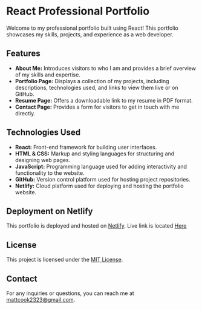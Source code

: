# React Professional Portfolio

Welcome to my professional portfolio built using React! This portfolio showcases my skills, projects, and experience as a web developer.

## Features

- **About Me:** Introduces visitors to who I am and provides a brief overview of my skills and expertise.
- **Portfolio Page:** Displays a collection of my projects, including descriptions, technologies used, and links to view them live or on GitHub.
- **Resume Page:** Offers a downloadable link to my resume in PDF format.
- **Contact Page:** Provides a form for visitors to get in touch with me directly.

## Technologies Used

- **React:** Front-end framework for building user interfaces.
- **HTML & CSS:** Markup and styling languages for structuring and designing web pages.
- **JavaScript:** Programming language used for adding interactivity and functionality to the website.
- **GitHub:** Version control platform used for hosting project repositories.
- **Netlify:** Cloud platform used for deploying and hosting the portfolio website.

## Deployment on Netlify

This portfolio is deployed and hosted on [Netlify](https://www.netlify.com/). Live link is located [Here]()

## License

This project is licensed under the [MIT License](LICENSE).

## Contact

For any inquiries or questions, you can reach me at [mattcook2323@gmail.com](mattcook2323@gmail.com).
